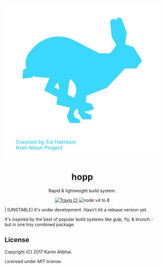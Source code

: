 <p align="center">
  <img src=".github/logo.png">
</p>
<h1 align="center">hopp</h1>
<p align="center">Rapid &amp; lightweight build system.</p>

<p align="center">
  <a href="https://travis-ci.org/hoppjs/hopp.svg?branch=master"><img alt="Travis CI" src="https://travis-ci.org/hoppjs/hopp.svg?branch=master"></a>
  <img alt="node v4 to 8" src="https://img.shields.io/badge/node-v4%20to%208-brightgreen.svg?style=flat">
</p>

| [UNSTABLE] It's under development. Hasn't hit a release version yet.

It's inspired by the best of popular build systems like gulp, fly, & brunch - but in one tiny combined package.

## License

Copyright (C) 2017 Karim Alibhai.

Licensed under MIT license.